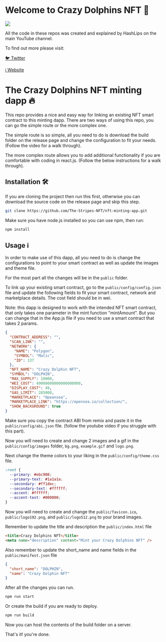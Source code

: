 # Welcome to Crazy Dolphins NFT 💎

![](https://github.com/aqilhussain03)

All the code in these repos was created and explained by HashLips on the main YouTube channel.

To find out more please visit:

[🐦 Twitter](https://twitter.com/Crazy_Dolphins_)

[ℹ️ Website](https://crazydolphinsnft.ml/)

# The Crazy Dolphins NFT minting dapp 🔥

This repo provides a nice and easy way for linking an existing NFT smart contract to this minting dapp. There are two ways of using this repo, you can go the simple route or the more complex one.

The simple route is so simple, all you need to do is download the build folder on the release page and change the configuration to fit your needs. (Follow the video for a walk through).

The more complex route allows you to add additional functionality if you are comfortable with coding in react.js. (Follow the below instructions for a walk through).

## Installation 🛠️

If you are cloning the project then run this first, otherwise you can download the source code on the release page and skip this step.

```sh
git clone https://github.com/The-Stripes-NFT/nft-minting-app.git
```

Make sure you have node.js installed so you can use npm, then run:

```sh
npm install
```

## Usage ℹ️

In order to make use of this dapp, all you need to do is change the configurations to point to your smart contract as well as update the images and theme file.

For the most part all the changes will be in the `public` folder.

To link up your existing smart contract, go to the `public/config/config.json` file and update the following fields to fit your smart contract, network and marketplace details. The cost field should be in wei.

Note: this dapp is designed to work with the intended NFT smart contract, that only takes one parameter in the mint function "mintAmount". But you can change that in the App.js file if you need to use a smart contract that takes 2 params.

```json
{
  "CONTRACT_ADDRESS": "",
  "SCAN_LINK": "",
  "NETWORK": {
    "NAME": "Polygon",
    "SYMBOL": "Matic",
    "ID": 137
  },
  "NFT_NAME": "Crazy Dolphin NFT",
  "SYMBOL": "DOLPHIN",
  "MAX_SUPPLY": 10000,
  "WEI_COST": 49000000000000000000,
  "DISPLAY_COST": 49,
  "GAS_LIMIT": 285000,
  "MARKETPLACE": "Opeansea",
  "MARKETPLACE_LINK": "https://opensea.io/collection/",
  "SHOW_BACKGROUND": true
}
```

Make sure you copy the contract ABI from remix and paste it in the `public/config/abi.json` file.
(follow the youtube video if you struggle with this part).

Now you will need to create and change 2 images and a gif in the `public/config/images` folder, `bg.png`, `example.gif` and `logo.png`.

Next change the theme colors to your liking in the `public/config/theme.css` file.

```css
:root {
  --primary: #ebc908;
  --primary-text: #1a1a1a;
  --secondary: #ff1dec;
  --secondary-text: #ffffff;
  --accent: #ffffff;
  --accent-text: #000000;
}
```

Now you will need to create and change the `public/favicon.ico`, `public/logo192.png`, and
`public/logo512.png` to your brand images.

Remember to update the title and description the `public/index.html` file

```html
<title>Crazy Dolphins NFT</title>
<meta name="description" content="Mint your Crazy Dolphins NFT" />
```

Also remember to update the short_name and name fields in the `public/manifest.json` file

```json
{
  "short_name": "DOLPHIN",
  "name": "Crazy Dolphin NFT"
}
```

After all the changes you can run.

```sh
npm run start
```

Or create the build if you are ready to deploy.

```sh
npm run build
```

Now you can host the contents of the build folder on a server.

That's it! you're done.
